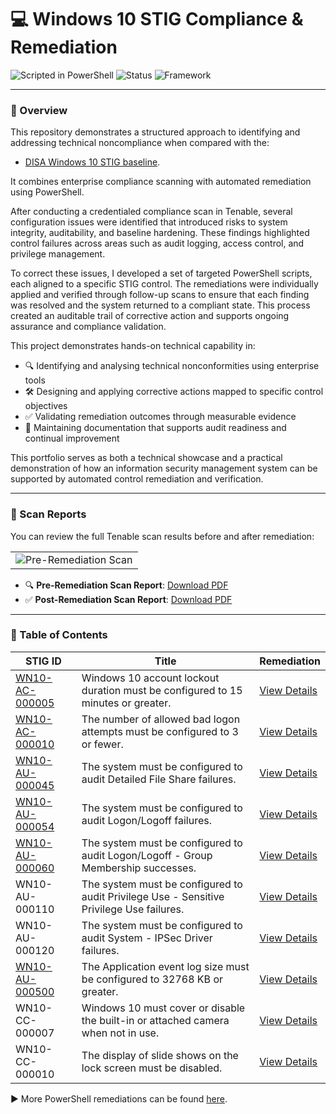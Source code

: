 # 💻 Windows 10 STIG Compliance & Remediation

![Scripted in PowerShell](https://img.shields.io/badge/Scripted%20in-PowerShell-blue)
![Status](https://img.shields.io/badge/Status-Active-green)
![Framework](https://img.shields.io/badge/Framework-DISA%20STIGs-informational)

---

### 📖 Overview

This repository demonstrates a structured approach to identifying and addressing technical noncompliance when compared with the: 

- [DISA Windows 10 STIG baseline](https://en.wikipedia.org/wiki/Security_Technical_Implementation_Guide).
  
It combines enterprise compliance scanning with automated remediation using PowerShell.

After conducting a credentialed compliance scan in Tenable, several configuration issues were identified that introduced risks to system integrity, auditability, and baseline hardening. These findings highlighted control failures across areas such as audit logging, access control, and privilege management.

To correct these issues, I developed a set of targeted PowerShell scripts, each aligned to a specific STIG control. The remediations were individually applied and verified through follow-up scans to ensure that each finding was resolved and the system returned to a compliant state. This process created an auditable trail of corrective action and supports ongoing assurance and compliance validation.

This project demonstrates hands-on technical capability in:

- 🔍 Identifying and analysing technical nonconformities using enterprise tools
- 🛠 Designing and applying corrective actions mapped to specific control objectives  
- ✅ Validating remediation outcomes through measurable evidence  
- 📁 Maintaining documentation that supports audit readiness and continual improvement

This portfolio serves as both a technical showcase and a practical demonstration of how an information security management system can be supported by automated control remediation and verification.

---

### 📄 Scan Reports

You can review the full Tenable scan results before and after remediation:
<table><tr><td><img src="https://github.com/user-attachments/assets/200d06be-da3e-4822-9a29-604d1bfa1cb3"  alt="Pre-Remediation Scan"></td></tr></table>


- 🔍 **Pre-Remediation Scan Report**: [Download PDF](https://github.com/user-attachments/files/20245052/Tenable-Scan-Before-Remediation.pdf)
- ✅ **Post-Remediation Scan Report**: [Download PDF](./reports/Tenable-Scan-After-Remediation.pdf)



---

### 📘 Table of Contents

| STIG ID | Title | Remediation |
|--------|-------|------|
| [WN10-AC-000005](https://stigaview.com/products/win10/v2r8/WN10-AC-000005/) | Windows 10 account lockout duration must be configured to 15 minutes or greater. | [View Details](https://github.com/itsrubenclarke/Windows-stig-remediation/blob/main/Scripts/WN10-AC-000005.ps1) |
| [WN10-AC-000010](https://stigaview.com/products/win10/v2r8/WN10-AC-000010/) | The number of allowed bad logon attempts must be configured to 3 or fewer. | [View Details](https://github.com/itsrubenclarke/Windows-stig-remediation/blob/main/Scripts/WN10-AC-000010.ps1) |
| [WN10-AU-000045](https://stigaview.com/products/win10/v2r8/WN10-AU-000045/) | The system must be configured to audit Detailed File Share failures. | [View Details](https://github.com/itsrubenclarke/Windows-stig-remediation/blob/main/Scripts/WN10-AU-000045.ps1) |
| [WN10-AU-000054](https://stigaview.com/products/win10/v2r8/WN10-AU-000054/) | The system must be configured to audit Logon/Logoff failures. | [View Details](https://github.com/itsrubenclarke/Windows-stig-remediation/blob/main/Scripts/WN10-AU-000054.ps1) |
| [WN10-AU-000060](https://stigaview.com/products/win10/v2r8/WN10-AU-000060/) | The system must be configured to audit Logon/Logoff - Group Membership successes. | [View Details](https://github.com/itsrubenclarke/Windows-stig-remediation/blob/main/Scripts/WN10-AU-000060.ps1) |
| WN10-AU-000110 | The system must be configured to audit Privilege Use - Sensitive Privilege Use failures. | [View Details](./WN10-AU-000110) |
| WN10-AU-000120 | The system must be configured to audit System - IPSec Driver failures. | [View Details](./WN10-AU-000120) |
| [WN10-AU-000500](https://stigaview.com/products/win10/v2r8/WN10-AU-000500/) | The Application event log size must be configured to 32768 KB or greater. | [View Details](https://github.com/itsrubenclarke/Windows-stig-remediation/blob/main/Scripts/WN10-AU-000500.ps1) |
| WN10-CC-000007 | Windows 10 must cover or disable the built-in or attached camera when not in use. | [View Details](./WN10-CC-000007) |
| WN10-CC-000010 | The display of slide shows on the lock screen must be disabled. | [View Details](./WN10-CC-000010) |

▶ More PowerShell remediations can be found [here](./WN10-CC-000010).











